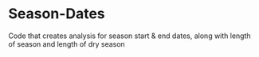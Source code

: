 # Season-Dates
Code that creates analysis for season start &amp; end dates, along with length of season and length of dry season
